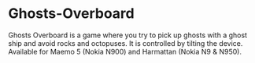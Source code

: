 Ghosts-Overboard
================

Ghosts Overboard is a game where you try to pick up ghosts with a ghost ship and avoid rocks and octopuses. It is controlled by tilting the device. Available for Maemo 5 (Nokia N900) and Harmattan (Nokia N9 &amp; N950).